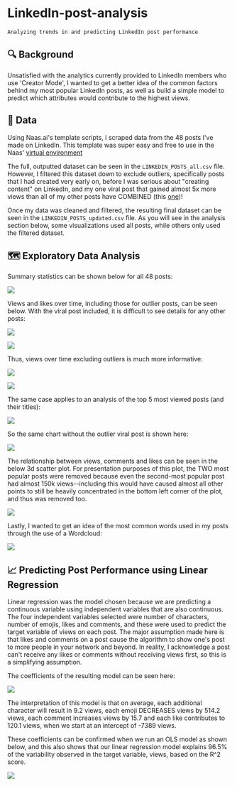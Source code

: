 # LinkedIn-post-analysis
```
Analyzing trends in and predicting LinkedIn post performance
```
## 🔍 Background
Unsatisfied with the analytics currently provided to LinkedIn members who use 'Creator Mode', I wanted to get a better idea of the common factors behind my most popular LinkedIn posts, as well as build a simple model to predict which attributes would contribute to the highest views.

## 🔢 Data
Using Naas.ai's template scripts, I scraped data from the 48 posts I've made on LinkedIn. This template was super easy and free to use in the Naas' [virtual environment](https://www.naas.ai)

The full, outputted dataset can be seen in the `LINKEDIN_POSTS_all.csv` file. However, I filtered this dataset down to exclude outliers, specifically posts that I had created very early on, before I was serious about "creating content" on LinkedIn, and my one viral post that gained almost 5x more views than all of my other posts have COMBINED (this [one]())!

Once my data was cleaned and filtered, the resulting final dataset can be seen in the `LINKEDIN_POSTS_updated.csv` file. As you will see in the analysis section below, some visualizations used all posts, while others only used the filtered dataset.

## 🗺 Exploratory Data Analysis
Summary statistics can be shown below for all 48 posts:

![](https://github.com/mhlieu/LinkedIn-post-analysis/blob/fa6f76bfb8a277902b846532eb3a821cf7385bbb/Post%20stats%20table.png)

Views and likes over time, including those for outlier posts, can be seen below. With the viral post included, it is difficult to see details for any other posts:

![](https://github.com/mhlieu/LinkedIn-post-analysis/blob/fa6f76bfb8a277902b846532eb3a821cf7385bbb/All%20views.png)

![](https://github.com/mhlieu/LinkedIn-post-analysis/blob/10f1cfba32c82719c950920c27fbe2a261a9d6a2/All%20likes.png)

Thus, views over time excluding outliers is much more informative:

![](https://github.com/mhlieu/LinkedIn-post-analysis/blob/fa6f76bfb8a277902b846532eb3a821cf7385bbb/Views%20excl%20outliers.png)

![](https://github.com/mhlieu/LinkedIn-post-analysis/blob/fa6f76bfb8a277902b846532eb3a821cf7385bbb/Likes%20excl%20outliers.png)

The same case applies to an analysis of the top 5 most viewed posts (and their titles):

![](https://github.com/mhlieu/LinkedIn-post-analysis/blob/fa6f76bfb8a277902b846532eb3a821cf7385bbb/Most%20viewed%20all.png)

So the same chart without the outlier viral post is shown here:

![](https://github.com/mhlieu/LinkedIn-post-analysis/blob/fa6f76bfb8a277902b846532eb3a821cf7385bbb/Most%20viewed%20excl%20outliers.png)

The relationship between views, comments and likes can be seen in the below 3d scatter plot. For presentation purposes of this plot, the TWO most popular posts were removed because even the second-most popular post had almost 150k views--including this would have caused almost all other points to still be heavily concentrated in the bottom left corner of the plot, and thus was removed too.

![](https://github.com/mhlieu/LinkedIn-post-analysis/blob/fa6f76bfb8a277902b846532eb3a821cf7385bbb/Views%20comments%20likes.png)

Lastly, I wanted to get an idea of the most common words used in my posts through the use of a Wordcloud:

![](https://github.com/mhlieu/LinkedIn-post-analysis/blob/fa6f76bfb8a277902b846532eb3a821cf7385bbb/Word%20cloud.png)

## 📈 Predicting Post Performance using Linear Regression
Linear regression was the model chosen because we are predicting a continuous variable using independent variables that are also continuous. The four independent variables selected were number of characters, number of emojis, likes and comments, and these were used to predict the target variable of views on each post. The major assumption made here is that likes and comments on a post cause the algorithm to show one's post to more people in your network and beyond. In reality, I acknowledge a post can't receive any likes or comments without receiving views first, so this is a simplifying assumption.

The coefficients of the resulting model can be seen here:

![](https://github.com/mhlieu/LinkedIn-post-analysis/blob/fa6f76bfb8a277902b846532eb3a821cf7385bbb/Regression%20model.png)

The interpretation of this model is that on average, each additional character will result in 9.2 views, each emoji DECREASES views by 514.2 views, each comment increases views by 15.7 and each like contributes to 120.1 views, when we start at an intercept of -7389 views.

These coefficients can be confirmed when we run an OLS model as shown below, and this also shows that our linear regression model explains 96.5% of the variability observed in the target variable, views, based on the R^2 score.

![](https://github.com/mhlieu/LinkedIn-post-analysis/blob/fa6f76bfb8a277902b846532eb3a821cf7385bbb/OLS%20Results.png)
